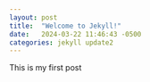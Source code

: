 ```yaml
---
layout: post
title:  "Welcome to Jekyll!"
date:   2024-03-22 11:46:43 -0500
categories: jekyll update2
---
```


This is my first post
